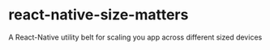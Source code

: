 # react-native-size-matters
A React-Native utility belt for scaling you app across different sized devices

